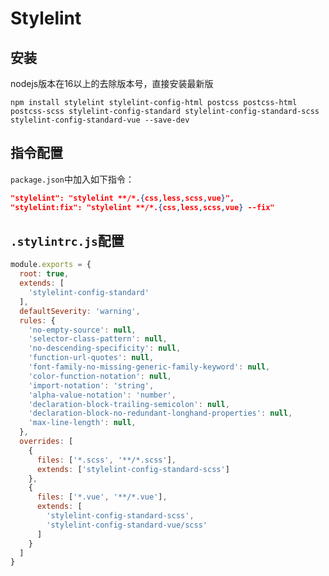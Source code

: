 # Stylelint

## 安装
nodejs版本在16以上的去除版本号，直接安装最新版

`npm install stylelint stylelint-config-html postcss postcss-html postcss-scss stylelint-config-standard stylelint-config-standard-scss stylelint-config-standard-vue --save-dev`

## 指令配置
`package.json`中加入如下指令：

```json
"stylelint": "stylelint **/*.{css,less,scss,vue}",
"stylelint:fix": "stylelint **/*.{css,less,scss,vue} --fix"
```

## `.stylintrc.js`配置

```js
module.exports = {
  root: true,
  extends: [
    'stylelint-config-standard'
  ],
  defaultSeverity: 'warning',
  rules: {
    'no-empty-source': null,
    'selector-class-pattern': null,
    'no-descending-specificity': null,
    'function-url-quotes': null,
    'font-family-no-missing-generic-family-keyword': null,
    'color-function-notation': null,
    'import-notation': 'string',
    'alpha-value-notation': 'number',
    'declaration-block-trailing-semicolon': null,
    'declaration-block-no-redundant-longhand-properties': null,
    'max-line-length': null,
  },
  overrides: [
    {
      files: ['*.scss', '**/*.scss'],
      extends: ['stylelint-config-standard-scss']
    },
    {
      files: ['*.vue', '**/*.vue'],
      extends: [
        'stylelint-config-standard-scss',
        'stylelint-config-standard-vue/scss'
      ]
    }
  ]
}

```

